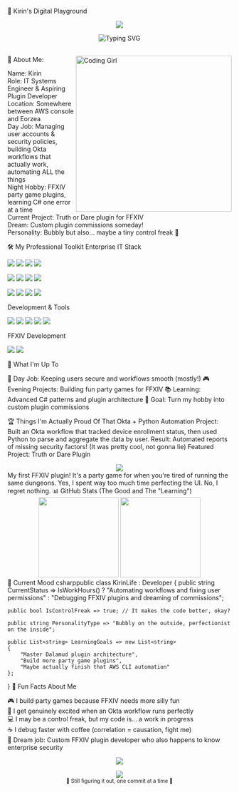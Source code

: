 🌟 Kirin's Digital Playground
<p align="center">
  <img src="https://capsule-render.vercel.app/api?text=Hello%20World!%20✨&animation=fadeIn&type=waving&color=gradient&height=100&fontColor=ffffff&fontSize=32"/>
</p>
<p align="center">
  <img src="https://readme-typing-svg.herokuapp.com?font=Fira+Code&weight=500&size=24&duration=3000&pause=1000&color=FF69B4&center=true&vCenter=true&multiline=true&width=600&height=80&lines=IT+Systems+Engineer;FFXIV+Plugin+Enthusiast" alt="Typing SVG" />
</p>
<div align="center">
</div>
<br>
<img align="right" alt="Coding Girl" width="350" src="https://media.giphy.com/media/L8K62iTDkzGX6/giphy.gif">
👋 About Me:<br>

Name: Kirin<br>
Role: IT Systems Engineer & Aspiring Plugin Developer<br>
Location: Somewhere between AWS console and Eorzea<br>
Day Job: Managing user accounts & security policies, building Okta workflows that actually work, automating ALL the things<br>
Night Hobby: FFXIV party game plugins, learning C# one error at a time<br>
Current Project: Truth or Dare plugin for FFXIV<br>
Dream: Custom plugin commissions someday!<br>
Personality: Bubbly but also... maybe a tiny control freak 👀<br>

🛠️ My Professional Toolkit
Enterprise IT Stack
<p align="left">
  <img src="https://img.shields.io/badge/Okta-007DC1?style=for-the-badge&logo=okta&logoColor=white"/>
  <img src="https://img.shields.io/badge/Okta%20Workflows-007DC1?style=for-the-badge&logoColor=white"/>
  <img src="https://img.shields.io/badge/JumpCloud-FF6900?style=for-the-badge&logoColor=white"/>
  <img src="https://img.shields.io/badge/AWS-232F3E?style=for-the-badge&logo=amazon-aws&logoColor=white"/>
</p>
<p align="left">
  <img src="https://img.shields.io/badge/Microsoft%20Azure-0078D4?style=for-the-badge&logo=microsoft-azure&logoColor=white"/>
  <img src="https://img.shields.io/badge/Microsoft%20Exchange-0078D4?style=for-the-badge&logo=microsoft-exchange&logoColor=white"/>
  <img src="https://img.shields.io/badge/Microsoft%20Intune-0078D4?style=for-the-badge&logo=microsoft&logoColor=white"/>
  <img src="https://img.shields.io/badge/Google%20Workspace-4285F4?style=for-the-badge&logo=google&logoColor=white"/>
</p>
<p align="left">
  <img src="https://img.shields.io/badge/CrowdStrike-E01F3D?style=for-the-badge&logo=crowdstrike&logoColor=white"/>
  <img src="https://img.shields.io/badge/Mosyle-5865F2?style=for-the-badge"/>
  <img src="https://img.shields.io/badge/Kandji-4A90E2?style=for-the-badge"/>
  <img src="https://img.shields.io/badge/Twingate-6B46C1?style=for-the-badge"/>
</p>
Development & Tools
<p align="left">
  <img src="https://img.shields.io/badge/Python-3776AB?style=for-the-badge&logo=python&logoColor=white"/>
  <img src="https://img.shields.io/badge/C%23-239120?style=for-the-badge&logo=c-sharp&logoColor=white"/>
  <img src="https://img.shields.io/badge/SQL-CC2927?style=for-the-badge&logo=microsoft-sql-server&logoColor=white"/>
  <img src="https://img.shields.io/badge/Excel-217346?style=for-the-badge&logo=microsoft-excel&logoColor=white"/>
  <img src="https://img.shields.io/badge/Hyper--V-0078D4?style=for-the-badge&logo=microsoft&logoColor=white"/>
</p>
FFXIV Development
<p align="left">
  <img src="https://img.shields.io/badge/Dalamud-FF69B4?style=for-the-badge"/>
  <img src="https://img.shields.io/badge/Party%20Games-9D4EDD?style=for-the-badge"/>
</p>
🎯 What I'm Up To

💼 Day Job: Keeping users secure and workflows smooth (mostly!)
🎮 Evening Projects: Building fun party games for FFXIV
📚 Learning: Advanced C# patterns and plugin architecture
🌟 Goal: Turn my hobby into custom plugin commissions

🏆 Things I'm Actually Proud Of
That Okta + Python Automation Project:
Built an Okta workflow that tracked device enrollment status, then used Python to parse and aggregate the data by user. Result: Automated reports of missing security factors! (It was pretty cool, not gonna lie)
Featured Project: Truth or Dare Plugin
<div align="center">
  <a href="https://github.com/kirin-xiv/FFToD-Release">
    <img src="https://github-readme-stats.vercel.app/api/pin/?username=kirin-xiv&repo=FFToD-Release&theme=radical&border_radius=15&bg_color=0d1117&title_color=FF69B4&icon_color=9D4EDD&text_color=ffffff" />
  </a>
</div>
My first FFXIV plugin! It's a party game for when you're tired of running the same dungeons. Yes, I spent way too much time perfecting the UI. No, I regret nothing.
📊 GitHub Stats (The Good and The "Learning")
<div align="center">
  <img height="180em" src="https://github-readme-stats.vercel.app/api?username=kirin-xiv&show_icons=true&theme=radical&include_all_commits=true&count_private=true&border_radius=15&bg_color=0d1117&title_color=FF69B4&icon_color=9D4EDD&text_color=ffffff"/>
  <img height="180em" src="https://github-readme-stats.vercel.app/api/top-langs/?username=kirin-xiv&layout=compact&langs_count=6&theme=radical&border_radius=15&bg_color=0d1117&title_color=FF69B4&text_color=ffffff"/>
</div>
💭 Current Mood
csharppublic class KirinLife : Developer
{
    public string CurrentStatus => IsWorkHours() ? 
        "Automating workflows and fixing user permissions" : 
        "Debugging FFXIV plugins and dreaming of commissions";
        
    public bool IsControlFreak => true; // It makes the code better, okay?
    
    public string PersonalityType => "Bubbly on the outside, perfectionist on the inside";
    
    public List<string> LearningGoals => new List<string>
    {
        "Master Dalamud plugin architecture",
        "Build more party game plugins", 
        "Maybe actually finish that AWS CLI automation"
    };
}
🌈 Fun Facts About Me

🎮 I build party games because FFXIV needs more silly fun<br>
🤖 I get genuinely excited when an Okta workflow runs perfectly<br>
💻 I may be a control freak, but my code is... a work in progress<br>
☕ I debug faster with coffee (correlation = causation, fight me)<br>
🎯 Dream job: Custom FFXIV plugin developer who also happens to know enterprise security


<p align="center">
  <img src="https://capsule-render.vercel.app/api?type=waving&color=gradient&height=80&section=footer"/>
</p>
<div align="center">
  <img src="https://komarev.com/ghpvc/?username=kirin-xiv&color=FF69B4&style=flat-square&label=Visitors" />
  <br>
  <sub>💜 Still figuring it out, one commit at a time 💜</sub>
</div>
